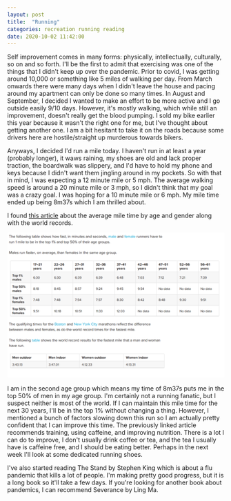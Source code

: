 ```yaml
---
layout: post
title:  "Running"
categories: recreation running reading
date: 2020-10-02 11:42:00
---
```


Self improvement comes in many forms: physically, intellectually, culturally, so on and so forth. I'll be the first to admit that exercising was one of the things that I didn't keep up over the pandemic. Prior to covid, I was getting around 10,000 or something like 5 miles of walking per day. From March onwards there were many days when I didn't leave the house and pacing around my apartment can only be done so many times. In August and September, I decided I wanted to make an effort to be more active and I go outside easily 9/10 days. However, it's mostly walking, which while still an improvement, doesn't really get the blood pumping. I sold my bike earlier this year because it wasn't the right one for me, but I've thought about getting another one. I am a bit hesitant to take it on the roads because some drivers here are hostile/straight up murderous towards bikers. 

Anyways, I decided I'd run a mile today. I haven't run in at least a year (probably longer), it waws raining, my shoes are old and lack proper traction, the boardwalk was slippery, and I'd have to hold my phone and keys because I didn't want them jingling around in my pockets. So with that in mind, I was expecting a 12 minute mile or 5 mph. The average walking speed is around a 20 minute mile or 3 mph, so I didn't think that my goal was a crazy goal. I was hoping for a 10 minute mile or 6 mph. My mile time ended up being 8m37s which I am thrilled about. 

I found [this article](https://www.medicalnewstoday.com/articles/326263#average-mile-time) about the average mile time by age and gender along with the world records.

![](/../assets/2020-10-02-11-51-03.png)

I am in the second age group which means my time of 8m37s puts me in the top 50% of men in my age group. I'm certainly not a running fanatic, but I suspect neither is most of the world. If I can maintain this mile time for the next 30 years, I'll be in the top 1% without changing a thing. However, I mentioned a bunch of factors slowing down this run so I am actually pretty confident that I can improve this time. The previously linked article recommends training, using caffeine, and improving nutrition. There is a lot I can do to improve, I don't usually drink coffee or tea, and the tea I usually have is caffeine free, and I should be eating better. Perhaps in the next week I'll look at some dedicated running shoes.

I've also started reading The Stand by Stephen King which is about a flu pandemic that kills a lot of people. I'm making pretty good progress, but it is a long book so it'll take a few days. If you're looking for another book about pandemics, I can recommend Severance by Ling Ma.

